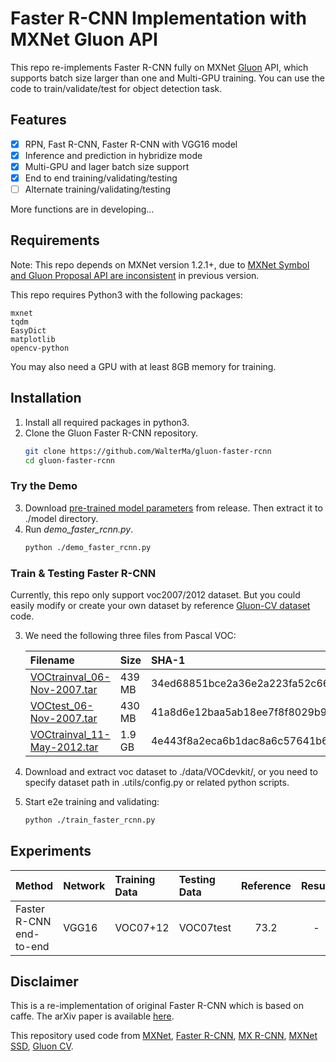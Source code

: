 # Faster R-CNN Implementation with MXNet Gluon API

This repo re-implements Faster R-CNN fully on MXNet [Gluon](http://gluon.mxnet.io) API,
which supports batch size larger than one and Multi-GPU training.
You can use the code to train/validate/test for object detection task.

## Features

- [x] RPN, Fast R-CNN, Faster R-CNN with VGG16 model
- [x] Inference and prediction in hybridize mode
- [x] Multi-GPU and lager batch size support
- [x] End to end training/validating/testing
- [ ] Alternate training/validating/testing

More functions are in developing...

## Requirements

Note: This repo depends on MXNet version 1.2.1+, due to [MXNet Symbol and Gluon Proposal API are 
inconsistent](https://github.com/apache/incubator-mxnet/pull/10242) in previous version.

This repo requires Python3 with the following packages: 
```
mxnet
tqdm
EasyDict
matplotlib
opencv-python
```

You may also need a GPU with at least 8GB memory for training.

## Installation

1. Install all required packages in python3.
2. Clone the Gluon Faster R-CNN repository.
   ```bash
   git clone https://github.com/WalterMa/gluon-faster-rcnn
   cd gluon-faster-rcnn
   ```

### Try the Demo

3. Download [pre-trained model parameters]() from release. Then extract it to ./model directory.
4. Run *demo_faster_rcnn.py*.
   ```bash
   python ./demo_faster_rcnn.py
   ```

### Train & Testing Faster R-CNN

Currently, this repo only support voc2007/2012 dataset. 
But you could easily modify or create your own dataset by reference 
[Gluon-CV dataset](https://github.com/dmlc/gluon-cv/tree/master/gluoncv/data) code.

3. We need the following three files from Pascal VOC:

   | Filename                                                                                                  | Size   | SHA-1                                    |
   | :-------------------------------------------------------------------------------------------------------- | :----- | :--------------------------------------- |
   | [VOCtrainval_06-Nov-2007.tar](http://host.robots.ox.ac.uk/pascal/VOC/voc2007/VOCtrainval_06-Nov-2007.tar) | 439 MB | 34ed68851bce2a36e2a223fa52c661d592c66b3c |
   | [VOCtest_06-Nov-2007.tar](http://host.robots.ox.ac.uk/pascal/VOC/voc2007/VOCtest_06-Nov-2007.tar)         | 430 MB | 41a8d6e12baa5ab18ee7f8f8029b9e11805b4ef1 |
   | [VOCtrainval_11-May-2012.tar](http://host.robots.ox.ac.uk/pascal/VOC/voc2012/VOCtrainval_11-May-2012.tar) | 1.9 GB | 4e443f8a2eca6b1dac8a6c57641b67dd40621a49 |

4. Download and extract voc dataset to ./data/VOCdevkit/, or you need to specify dataset path in .utils/config.py 
or related python scripts.

5. Start e2e training and validating:
   ```bash
   python ./train_faster_rcnn.py
   ```
   
## Experiments

| Method | Network | Training Data | Testing Data | Reference | Result |
| :----- | :------ | :------------ | :----------- | :-------: | :----: |
| Faster R-CNN end-to-end | VGG16 | VOC07+12 | VOC07test | 73.2 | - |

## Disclaimer

This is a re-implementation of original Faster R-CNN which is based on caffe. 
The arXiv paper is available [here](https://arxiv.org/abs/1506.01497).

This repository used code from [MXNet](https://github.com/dmlc/mxnet),
[Faster R-CNN](https://github.com/rbgirshick/py-faster-rcnn),
[MX R-CNN](https://github.com/ijkguo/mx-rcnn),
[MXNet SSD](https://github.com/zhreshold/mxnet-ssd),
[Gluon CV](https://github.com/dmlc/gluon-cv).
